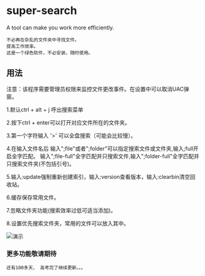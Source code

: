 # super-search
A tool can make you work more efficiently.


    不必再在杂乱的文件夹中寻找文件。
    提高工作效率。
    这是一个绿色软件，不必安装，随时使用。
    
## 用法
注意：该程序需要管理员权限来监控文件更改事件。在设置中可以取消UAC弹窗。

1.默认ctrl + alt + j 呼出搜索菜单  

2.按下ctrl + enter可以打开对应文件所在的文件夹。  

3.第一个字符输入 '>'  可以全盘搜索（可能会比较慢）。  

4.在输入文件名后 输入";file"或者";folder"可以指定搜索文件或文件夹,输入;full开启全字匹配。
  输入";file-full"全字匹配并只搜索文件,输入";folder-full"全字匹配并只搜索文件夹(不包括引号)。

5.输入:update强制重新创建索引，输入:version查看版本，输入:clearbin清空回收站。

6.缓存保存常用文件。  

7.忽略文件夹功能(搜索效率过低可适当添加)。  

8.设置优先搜索文件夹，常用的文件可以放入其中。  

    
![演示](https://github.com/XUANXUQAQ/super-search/raw/master/%E6%BC%94%E7%A4%BA.gif)
    
### 更多功能敬请期待
    还有100多天， 高考完了继续更新。。。
    
   

